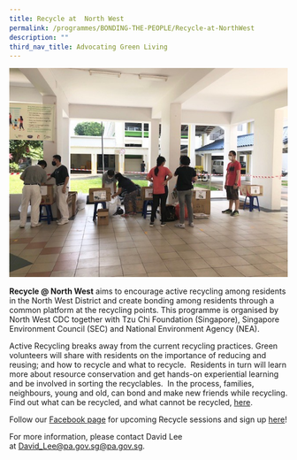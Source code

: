 ```yaml
---
title: Recycle at  North West
permalink: /programmes/BONDING-THE-PEOPLE/Recycle-at-NorthWest
description: ""
third_nav_title: Advocating Green Living
---
```

<meta name="description" content="Recycle at North West">

![](/images/Programmes/Green%20Living/Recycle%201.jpg)

**Recycle @ North West** aims to encourage active recycling among residents in the North West District and create bonding among residents through a common platform at the recycling points. This programme is organised by North West CDC together with Tzu Chi Foundation (Singapore), Singapore Environment Council (SEC) and National Environment Agency (NEA).

Active Recycling breaks away from the current recycling practices. Green volunteers will share with residents on the importance of reducing and reusing; and how to recycle and what to recycle.  Residents in turn will learn more about resource conservation and get hands-on experiential learning and be involved in sorting the recyclables.  In the process, families, neighbours, young and old, can bond and make new friends while recycling. Find out what can be recycled, and what cannot be recycled, [here](https://www.cdc.gov.sg/docs/librariesprovider4/documents-nwcdc/programmes/bonding-the-people/green-living-at-north-west/what_can_be_recycle.pdf?sfvrsn=e4289f07_2).  
  
Follow our [Facebook page](http://www.facebook.com/nwcdc) for upcoming Recycle sessions and sign up [here](https://form.gov.sg/62b57183ff209e0012a1ee3d?utm_source=Google&utm_medium=SEM&utm_campaign=Recycle%40NW&utm_content=Leads)!  

For more information, please contact David Lee at [David\_Lee@pa.gov.sg](mailto:David_Lee@pa.gov.sg)[@pa.gov.sg](mailto:Willian_LIM@pa.gov.sg).